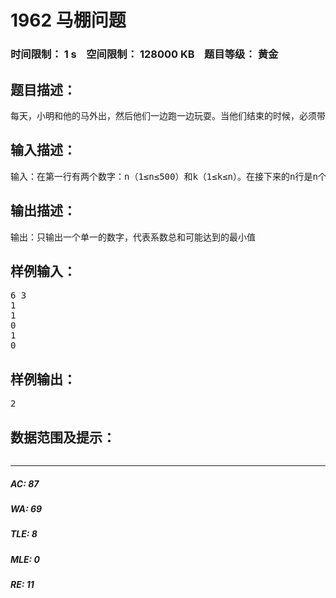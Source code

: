 # 1962 马棚问题   
### 时间限制： 1 s&nbsp;&nbsp;&nbsp;&nbsp;空间限制： 128000 KB&nbsp;&nbsp;&nbsp;&nbsp;题目等级： 黄金  
## 题目描述：  

<pre>
每天，小明和他的马外出，然后他们一边跑一边玩耍。当他们结束的时候，必须带所有的马返回马棚，小明有K个马棚。他把他的马排成一排然后跟随它走向马棚，因为他们非常疲劳，小明不想让他的马做过多的移动。因此他想了一个办法：将马按照顺序放在马棚中，后面的马放的马棚的序号不会大于前面的马放的马棚的序号。而且，他不想他的K个马棚中任何一个空置，也不想任何一匹马在外面。已知共有黑、白两种马，而且它们相处得并不十分融洽。如果有i个白马和j个黑马在一个马棚中，那么这个马棚的不愉快系数将是i*j。所有k个马棚不愉快系数的和就是系数总和。确定一种方法把n匹马放入k个马棚，使得系数总和最小
</pre>
  
  
## 输入描述：  

<pre>
输入：在第一行有两个数字：n（1≤n≤500）和k（1≤k≤n）。在接下来的n行是n个数。在这些行中的第i行代表队列中的第i匹马的颜色：1意味着马是黑色的，0意味着马是白色的。 
</pre>
  
  
## 输出描述：  

<pre>
输出：只输出一个单一的数字，代表系数总和可能达到的最小值
</pre>
  
  
## 样例输入：  

<pre>
6 3
1
1
0
1
0
</pre>
  
  
## 样例输出：  

<pre>
2
</pre>
  
  
## 数据范围及提示：  

<pre>
</pre>
  
  
***  

##### AC: 87  
##### WA: 69  
##### TLE: 8  
##### MLE: 0  
##### RE: 11  

